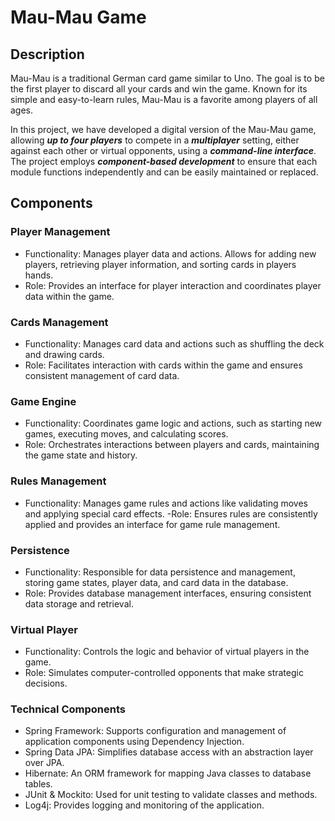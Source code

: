 ﻿# Mau-Mau Game

## Description
Mau-Mau is a traditional German card game similar to Uno. The goal is to be the first player to discard all your cards and win the game. Known for its simple and easy-to-learn rules, Mau-Mau is a favorite among players of all ages.

In this project, we have developed a digital version of the Mau-Mau game, allowing ***up to four players*** to compete in a ***multiplayer*** setting, either against each other or virtual opponents, using a ***command-line interface***. The project employs ***component-based development*** to ensure that each module functions independently and can be easily maintained or replaced. 

## Components
### Player Management
- Functionality: Manages player data and actions. Allows for adding new players, retrieving player information, and sorting cards in players hands.
- Role: Provides an interface for player interaction and coordinates player data within the game.
### Cards Management
- Functionality: Manages card data and actions such as shuffling the deck and drawing cards.
- Role: Facilitates interaction with cards within the game and ensures consistent management of card data.
### Game Engine
- Functionality: Coordinates game logic and actions, such as starting new games, executing moves, and calculating scores.
- Role: Orchestrates interactions between players and cards, maintaining the game state and history.
### Rules Management
- Functionality: Manages game rules and actions like validating moves and applying special card effects.
 -Role: Ensures rules are consistently applied and provides an interface for game rule management.
### Persistence
- Functionality: Responsible for data persistence and management, storing game states, player data, and card data in the database.
- Role: Provides database management interfaces, ensuring consistent data storage and retrieval.
### Virtual Player
- Functionality: Controls the logic and behavior of virtual players in the game.
- Role: Simulates computer-controlled opponents that make strategic decisions.
### Technical Components
- Spring Framework: Supports configuration and management of application components using Dependency Injection.
- Spring Data JPA: Simplifies database access with an abstraction layer over JPA.
- Hibernate: An ORM framework for mapping Java classes to database tables.
- JUnit & Mockito: Used for unit testing to validate classes and methods.
- Log4j: Provides logging and monitoring of the application.
